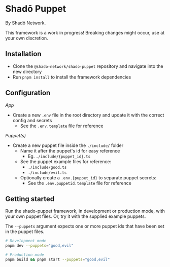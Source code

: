 # Shadō Puppet

By Shadō Network.

This framework is a work in progress! Breaking changes might occur, use at your own discretion.

## Installation

- Clone the `@shado-network/shado-puppet` repository and navigate into the new directory
- Run `pnpm install` to install the framework dependencies

## Configuration

_App_

- Create a new `.env` file in the root directory and update it with the correct config and secrets
  - See the `.env.template` file for reference

_Puppet(s)_

- Create a new puppet file inside the `./include/` folder
  - Name it after the puppet's id for easy reference
    - Eg. `./include/{puppet_id}.ts`
  - See the puppet example files for reference:
    - `./include/good.ts`
    - `./include/evil.ts`
  - Optionally create a `.env.{puppet_id}` to separate puppet secrets:
    - See the `.env.puppetid.template` file for reference

## Getting started

Run the shado-puppet framework, in development or production mode, with your own puppet files. Or, try it with the supplied example puppets.

The `--puppets` argument expects one or more puppet ids that have been set in the puppet files.

```sh
# Development mode
pnpm dev --puppets="good,evil"

# Production mode
pnpm build && pnpm start --puppets="good,evil"
```
